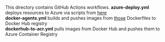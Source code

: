 This directory contains GitHub Actions workflows.
<b>azure-deploy.yml</b> deploys resources to Azure via scripts from [here](../../azure-cli/session-07/) <br/>
<b>docker-agents.yml</b> builds and pushes images from [those](../../docker/) Dockerfiles to Docker Hub registry <br/>
<b>dockerhub-to-acr.yml</b> pulls images from Docker Hub and pushes them to Azure Container Registry